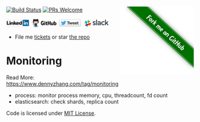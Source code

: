 <a href="https://github.com/DennyZhang?tab=followers"><img align="right" width="200" height="183" src="https://raw.githubusercontent.com/USDevOps/mywechat-slack-group/master/images/fork_github.png" /></a>

[![Build Status](https://travis-ci.org/dennyzhang/monitoring.svg?branch=master)](https://travis-ci.org/dennyzhang/monitoring) [![PRs Welcome](https://img.shields.io/badge/PRs-welcome-brightgreen.svg)](http://makeapullrequest.com)

[![LinkedIn](https://raw.githubusercontent.com/USDevOps/mywechat-slack-group/master/images/linkedin.png)](https://www.linkedin.com/in/dennyzhang001) [![Github](https://raw.githubusercontent.com/USDevOps/mywechat-slack-group/master/images/github.png)](https://github.com/DennyZhang) [![Twitter](https://raw.githubusercontent.com/USDevOps/mywechat-slack-group/master/images/twitter.png)](https://twitter.com/dennyzhang001) [![Slack](https://raw.githubusercontent.com/USDevOps/mywechat-slack-group/master/images/slack.png)](https://mywechat.slack.com/join/shared_invite/enQtMjQ0Mjg4ODk2Mjc2LTk1MTQyNTE2ZjEyNGZjZDkyOTY5ODEzMDY5ZGJkODY1OTNlYTllZTFjMGY2YzhjYjM0M2FiM2Y0OGQ5NGI3Y2U)

- File me [tickets](https://github.com/DennyZhang/monitoring/issues) or star [the repo](https://github.com/DennyZhang/monitoring)

Monitoring
=============

Read More: https://www.dennyzhang.com/tag/monitoring

- process: monitor process memory, cpu, threadcount, fd count
- elasticsearch: check shards, replica count

Code is licensed under [MIT License](https://www.dennyzhang.com/wp-content/mit_license.txt).
